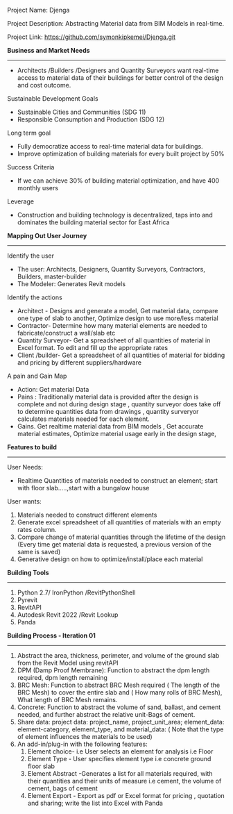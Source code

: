 Project Name: Djenga

Project  Description: Abstracting Material data from BIM Models in real-time.

Project Link: https://github.com/symonkipkemei/Djenga.git



**Business and Market Needs**
______________________________________________________________________________________________________________________________________

- Architects /Builders /Designers and  Quantity Surveyors want real-time access to material data of their buildings for better control of the design and cost outcome.

Sustainable Development Goals
-  Sustainable Cities and Communities (SDG 11)
- Responsible Consumption and Production (SDG 12)

Long term goal
- Fully democratize access to real-time material data for buildings.
- Improve optimization of building materials for every built project by 50%


 Success Criteria
- If we can achieve 30% of building material optimization, and have 400 monthly users

Leverage
- Construction and building technology is decentralized, taps into and dominates the building material sector for East Africa



**Mapping Out User Journey**
______________________________________________________________________________________________________________________________________
Identify the user 

- The user: Architects, Designers, Quantity Surveyors, Contractors, Builders, master-builder
- The Modeler: Generates Revit models 

Identify the actions

- Architect - Designs and generate a model, Get material data, compare one type of slab to another, Optimize design to use more/less material
- Contractor- Determine how many material elements are needed to fabricate/construct a wall/slab etc
- Quantity Surveyor- Get a spreadsheet of all quantities of material in Excel format. To edit and fill up the appropriate rates
- Client /builder- Get a spreadsheet of all quantities of material  for bidding and pricing  by different suppliers/hardware



A pain and Gain Map
 
- Action: Get material Data
- Pains : Traditionally material data is provided after the design is complete and not during design stage , quantity surveyor does take off to determine quantities data from drawings , quantity surveryor calculates materials needed for each element.
- Gains. Get realtime material data from BIM models , Get accurate material estimates, Optimize material usage early in the design stage, 


**Features to build**
______________________________________________________________________________________________________________________________________

User Needs:
- Realtime Quantities of materials needed to construct an element; start with floor slab.....,start with a bungalow house

User wants:
1. Materials needed to construct different elements
2. Generate excel spreadsheet of all quantities of materials with an empty rates column.
3. Compare change of material quantities through the lifetime of the design (Every time get material data is requested, a previous version of the same is saved)
4. Generative design on how to optimize/install/place each material 



**Building Tools**
______________________________________________________________________________________________________________________________________

1. Python 2.7/ IronPython /RevitPythonShell
2. Pyrevit
3. RevitAPI
4. Autodesk Revit 2022 /Revit Lookup
5. Panda


**Building Process - Iteration 01**
______________________________________________________________________________________________________________________________________


1. Abstract the area, thickness, perimeter, and volume of the ground slab from the Revit Model using revitAPI
2. DPM (Damp Proof Membrane): Function to abstract the dpm length required, dpm length remaining       
2. BRC Mesh: Function to abstract BRC Mesh required  ( The length of the BRC Mesh) to cover the entire slab and ( How many rolls of BRC Mesh), What length of BRC  Mesh remains.
3. Concrete: Function to abstract the volume of sand, ballast, and cement needed, and further abstract the relative unit-Bags of cement.
4. Share data: project data: project_name, project_unit_area; element_data: element-category, element_type, and  material_data:  ( Note that the type of element influences the materials to be used)
5. An add-in/plug-in with the following features:
    1. Element  choice- i.e User selects an element for analysis i.e Floor
    2. Element Type - User specifies element type i.e concrete ground floor slab
    3. Element Abstract -Generates a list for all materials required, with their quantities and their units of measure i.e cement, the volume of cement, bags of cement
   4. Element Export - Export as pdf or Excel format for pricing , quotation and sharing; write the list into Excel with Panda